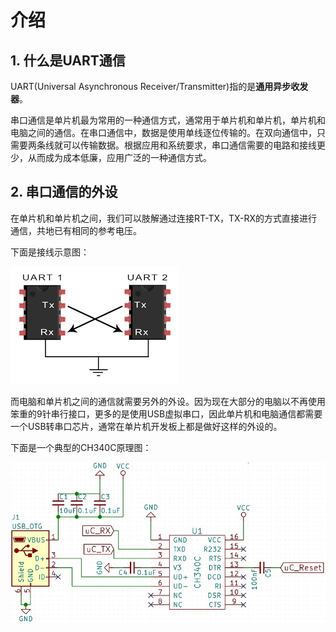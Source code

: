 # 介绍

## 1. 什么是UART通信

UART(Universal Asynchronous Receiver/Transmitter)指的是**通用异步收发器**。

串口通信是单片机最为常用的一种通信方式，通常用于单片机和单片机，单片机和电脑之间的通信。在串口通信中，数据是使用单线逐位传输的。在双向通信中，只需要两条线就可以传输数据。根据应用和系统要求，串口通信需要的电路和接线更少，从而成为成本低廉，应用广泛的一种通信方式。

## 2. 串口通信的外设

在单片机和单片机之间，我们可以肢解通过连接RT-TX，TX-RX的方式直接进行通信，共地已有相同的参考电压。

下面是接线示意图：

![UART接线示意图](../../../../images/通信专题/串行通信/UART/3.1.2.0-1.png)

而电脑和单片机之间的通信就需要另外的外设。因为现在大部分的电脑以不再使用笨重的9针串行接口，更多的是使用USB虚拟串口，因此单片机和电脑通信都需要一个USB转串口芯片，通常在单片机开发板上都是做好这样的外设的。

下面是一个典型的CH340C原理图：

![CH340C](../../../../images/通信专题/串行通信/UART/3.1.2.0-2.png)